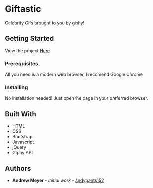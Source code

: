 # Giftastic

Celebrity Gifs brought to you by giphy!

## Getting Started

View the project [Here](https://andypants152.github.io/Giftastic/)

### Prerequisites

All you need is a modern web browser, I recomend Google Chrome

### Installing

No installation needed! Just open the page in your preferred browser.

## Built With

* HTML
* CSS
* Bootstrap
* Javascript
* jQuery
* Giphy API

## Authors

* **Andrew Meyer** - *Initial work* - [Andypants152](https://github.com/Andypants152)